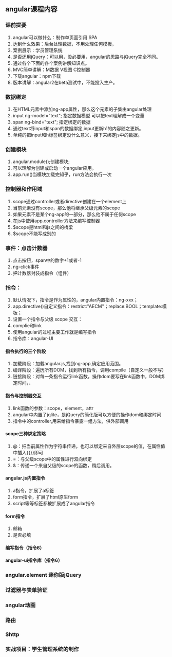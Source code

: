 ## angular课程内容

### 课前提要
1. angular可以做什么：制作单页面引用 SPA
2. 达到什么效果：后台处理数据，不用处理任何模板，
3. 案例展示：学员管理系统
4. 是否还用jQuery：可以用，没必要用，angular的思路与jQuery完全不同。
5. 通过各个下面的各个案例讲解知识点。
6. MVC简单讲解：M数据 V视图 C控制器
7. 下载angular：npm下载
8. 版本讲解：angular2在beta测试中，不能投入生产。

### 数据绑定
1. 在HTML元素中添加ng-app属性，那么这个元素的子集由angular处理
2. input ng-model="text"; 指定数据模型 可以把text理解成一个变量
3. span ng-bind="text"; 指定绑定的数据
4. 通过text将input和span的数据绑定,input更新h1的内容随之更新。
5. 单纯的把input和h标签绑定没什么意义，接下来绑定js中的数据。

### 创建模块
1. angular.module();创建模块;
2. 可以理解为创建或启动一个angular应用。
3. app.run()当模块加载完知乎，run方法会执行一次

### 控制器和作用域
1. scope通过controller或者directive创建在一个element上
2. 当前元素没有scope，那么他将继承父级元素的scope
3. 如果元素不是某个ng-app的一部分，那么他不属于任何scope
4. 在js中使用app.controller方法来编写控制器
5. $scope是html和js之间的桥梁
6. $scope不能写成别的

### 事件：点击计数器
1. 点击按钮，span中的数字+1或者-1
2. ng-click事件
3. 把计数器封装成指令（组件）

### 指令：
1. 默认情况下，指令是作为属性的，angular内置指令：ng-xxx；
2. app.directive()自定义指令：restrict:"AECM"；replace:BOOL；template:模板；
3. 设置一个指令与父级 scope 交互：
4. complie和link
5. 使用angular的过程主要工作就是编写指令
6. 指令库：angular-UI

#### 指令执行的三个阶段
1. 加载阶段：加载angular.js,找到ng-app,确定应用范围。
2. 编译阶段：遍历所有DOM，找到所有指令，调用compile（自定义一般不写）
3. 链接阶段：对每一条指令运行link函数，操作dom要写在link函数中，DOM绑定时间，、


#### 指令与控制器交互
1. link函数的参数：scope，element，attr
2. angular中内置了jqlite，是jQuery的简化版可以方便的操作dom和绑定时间
3. 指令中的controller,用来给指令暴露一组方法，供外部调用

#### scope三种绑定策略
1. @：把当前属性作为字符串传递，也可以绑定来自外层scope的值，在属性值中插入{{}}即可
2. =：与父级scope中的属性进行双向绑定
3. &：传递一个来自父级的scope的函数，稍后调用。

#### angular.js内置指令
1. a指令，扩展了a标签
2. form指令，扩展了html原生form
3. script等等标签都被扩展成了angular指令

#### form指令
1. 邮箱
2. 是否必填

#### 编写指令（指令6）

#### angular-ui指令库（指令6）

### angular.element 迷你版jQuery

### 过滤器与表单验证

### angular动画

### 路由

### $http

### 实战项目：学生管理系统的制作




